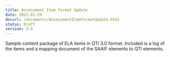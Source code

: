 ```yaml
---
title: Assessment Item Format Update
date: 2021-01-29
docurl: /documents/AssessmentItemFormatUpdate.html
status: Draft
version: 3.0
---
```

Sample content package of ELA items in QTI 3.0 format. Included is a log of the items and a mapping document of the SAAIF elements to QTI elements.

